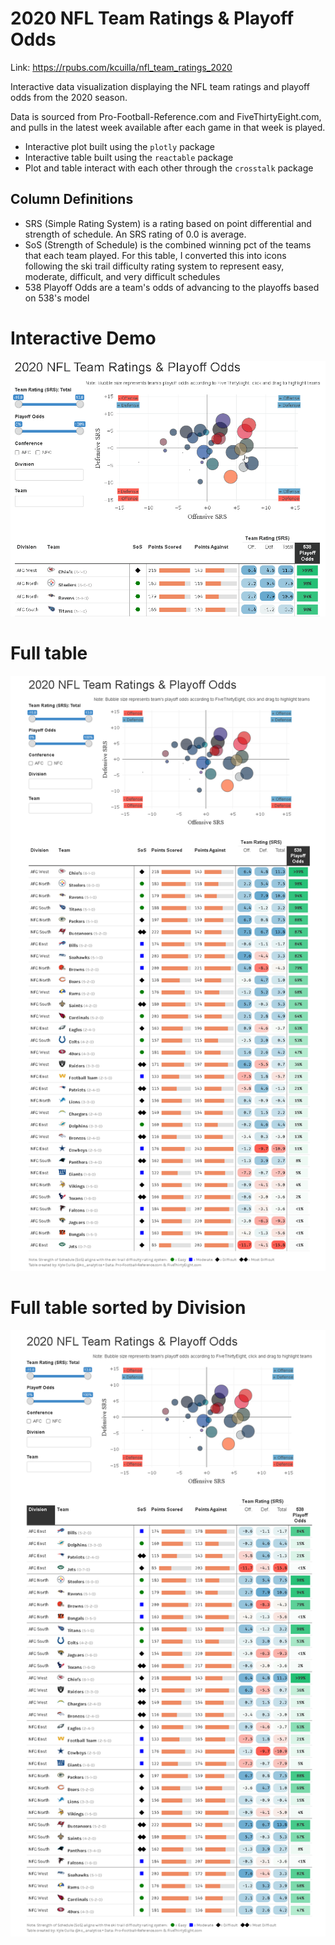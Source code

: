 # 2020 NFL Team Ratings & Playoff Odds

Link:  https://rpubs.com/kcuilla/nfl_team_ratings_2020

Interactive data visualization displaying the NFL team ratings and playoff odds from the 2020 season. 

Data is sourced from Pro-Football-Reference.com and FiveThirtyEight.com, and pulls in the latest week available after each game in that week is played.

- Interactive plot built using the `plotly` package 
- Interactive table built using the `reactable` package
- Plot and table interact with each other through the `crosstalk` package

## Column Definitions

- SRS (Simple Rating System) is a rating based on point differential and strength of schedule. An SRS rating of 0.0 is average.
- SoS (Strength of Schedule) is the combined winning pct of the teams that each team played. For this table, I converted this into icons following the ski trail difficulty rating system to represent easy, moderate, difficult, and very difficult schedules
- 538 Playoff Odds are a team's odds of advancing to the playoffs based on 538's model

# Interactive Demo
![](interactivetabledemo.gif)


# Full table
![](nflteamratings_fulltable.png)


# Full table sorted by Division
![](nflteamratings_fulltable2.png)
